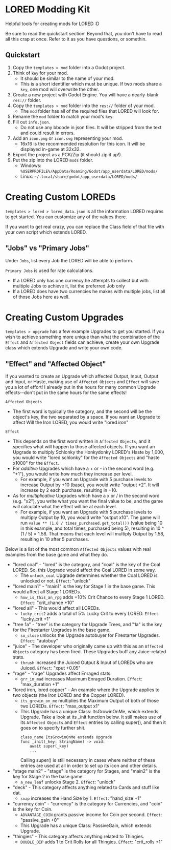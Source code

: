 # LORED Modding Kit
Helpful tools for creating mods for LORED :D

Be sure to read the quickstart section! Beyond that, you don't have to read all this crap at once. Refer to it as you have questions, or somethin.

## Quickstart
1. Copy the `templates > mod` folder into a Godot project.
2. Think of `key` for your mod.
	- It should be similar to the name of your mod.
	- This is a short identifier which must be unique. If two mods share a `key`, one mod will overwrite the other.
3. Create a new project with Godot Engine. You will have a nearly-blank `res://` folder.
4. Copy the `templates > mod` folder into the `res://` folder of your mod.
	- The `mod` folder has all of the required files that LORED will look for.
5. Rename the `mod` folder to match your mod's `key`.
6. Fill out `info.json`.
	- Do not use any bbcode in json files. It will be stripped from the text and could result in errors.
7. Add an `icon.png` or `icon.svg` representing your mod.
	- 16x16 is the recommended resolution for this icon. It will be displayed in-game at 32x32.
8. Export the project as a PCK/Zip (it should zip it up!).
9. Put the zip into the LORED `mods` folder.
	- Windows: `%USERPROFILE%/AppData/Roaming/Godot/app_userdata/LORED/mods/`
	- Linux: `~/.local/share/godot/app_userdata/LORED/mods/`

# Creating Custom LOREDs
`templates > lored > lored_data.json` is all the information LORED requires to get started. You can customize any of the values there.

If you want to get real crazy, you can replace the Class field of that file with your own script which extends LORED.

## "Jobs" vs "Primary Jobs"
Under `Jobs`, list every Job the LORED will be able to perform.

`Primary Jobs` is used for rate calculations.
- If a LORED only has one currency he attempts to collect but with multiple Jobs to achieve it, list the preferred Job only
- If a LORED does have two currencies he makes with multiple jobs, list all of those Jobs here as well.


# Creating Custom Upgrades
`templates > upgrade` has a few example Upgrades to get you started.
If you wish to achieve something more unique than what the combination of the `Effect` and `Affected Object` fields can achieve, create your own Upgrade class which extends Upgrade and write your own code.

## "Effect" and "Affected Object"
If you wanted to create an Upgrade which affected Output, Input, Output and Input, or Haste, making use of `Affected Objects` and `Effect` will save you a lot of effort! I already put in the hours for many common Upgrade effects--don't put in the same hours for the same effects!

`Affected Objects`
- The first word is typically the category, and the second will be the object's key, the two separated by a space. If you want an Upgrade to affect Will the Iron LORED, you would write "lored iron"

`Effect`
- This depends on the first word written in `Affected Objects`, and it specifies what will happen to those affected objects. If you want an Upgrade to multiply Schlonky the Honkydonky LORED's Haste by 1,000, you would write "lored schlonky" for the `Affected Objects` and "haste x1000" for the `Effect`.
- For _additive_ Upgrades which have a + or - in the second word (e.g. "+1"), you would write how much they increase per level.
	- For example, if you want an Upgrade with 5 purchase levels to increase Output by +10 (base), you would write "output +2". It will increase by 2 each purchase, resulting in +10.
- As for _multiplicative_ Upgrades which have a x or / in the second word (e.g. "x2"), you write what you want the final value to be, and the game will calculate what the effect will be at each level.
	- For example, if you want an Upgrade with 5 purchase levels to multiply Output by 10, you would write "output x10". The game will run `value ** (1.0 / times_purchased.get_total())` (value being 10 in this example, and total times_purchased being 5), resulting in 10 ^ (1 / 5) = 1.58. That means that each level will multiply Output by 1.58, resulting in 10 after 5 purchases.

Below is a list of the most common `Affected Objects` values with real examples from the base game and what they do.
- "lored coal" - "lored" is the category, and "coal" is the key of the Coal LORED. So, this Upgrade would affect the Coal LORED in some way.
	- The `unlock_coal` Upgrade determines whether the Coal LORED is unlocked or not. `Effect`: "unlock"
- "lored main1" - "main1" is the key for Stage 1 in the base game. This would affect all Stage 1 LOREDs.
	- `how_is_this_an_rpg` adds +10% Crit Chance to every Stage 1 LORED. `Effect`: "crit_chance +10"
- "lored all" - This would affect all LOREDs.
	- `lucky_crit2` adds a total of 5% Lucky Crit to every LORED. `Effect`: "lucky_crit +1"
- "tree 1a" - "tree" is the category for Upgrade Trees, and "1a" is the key for the Firestarter Upgrades in the base game.
	- `so_close` unlocks the Upgrade autobuyer for Firestarter Upgrades. `Effect`: "autobuy"
- "juice" - The developer who originally came up with this as an `Affected Objects` category has been fired. These Upgrades buff any Juice-related stats.
	- `thrush` increased the Juiced Output & Input of LOREDs who are Juiced. `Effect`: "xput +0.05"
- "rage" - "rage" Upgrades affect Enraged stats.
	- `grr_im_mad` increases Maximum Enraged Duration. `Effect`: "max_duration +1"
- "lored iron, lored copper" - An example where the Upgrade applies to two objects (the Iron LORED and the Copper LORED).
	- `its_growin_on_me` multiplies the Maximum Output of both of those two LOREDs. `Effect`: "max_output x1"
	- This Upgrade has a unique Class: ItsGrowinOnMe, which extends Upgrade. Take a look at its _init function below. It still makes use of its `Affected Objects` and `Effect` entries by calling super(), and then it goes on to specify further shit.
		```
		class_name ItsGrowinOnMe extends Upgrade
		func _init(_key: StringName) -> void:
			await super(_key)
			...
		```
		Calling super() is still necessary in cases where neither of these entries are used at all in order to set up its icon and other details.
- "stage main2" - "stage" is the category for Stages, and "main2" is the key for Stage 2 in the base game.
	- `a_new_leaf` unlocks Stage 2. `Effect`: "unlock"
- "deck" - This category affects anything related to Cards and stuff like dat.
	- `snap` increases the Hand Size by 1. `Effect`: "hand_size +1"
- "currency coin" - "currency" is the category for Currencies, and "coin" is the key for Coin.
	- `ADVANTAGE_COIN` grants passive income for Coin per second. `Effect`: "passive_gain +0"
	- This Upgrade has a unique Class: PassiveGain, which extends Upgrade.
- "thingies" - This category affects anything related to Thingies.
	- `DOUBLE_DIP` adds 1 to Crit Rolls for all Thingies. `Effect`: "crit_rolls +1"
